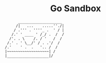 <div align="center">
  <p>
    <h1>Go Sandbox</h1>
  </p>
</div>

```
         ____________________
        /|   ...    .....''./|
       / .''' . ''''_ .  ' / |
      /.' ' ____ ' /_/ .  /  /
     /'. . \    /. / '   /  /
    /.' . ' \__/' / . .'/  /
   /.'    ' .  .   '.. /  /
   |~~~~~~~~~~~~~~~~~~~| /
   |___________________|/

```

